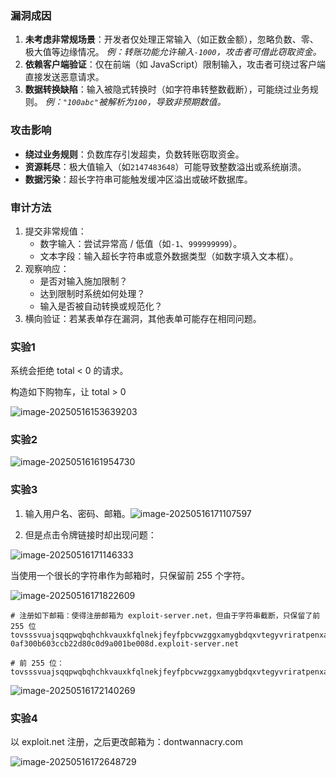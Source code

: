 ### 漏洞成因

1. **未考虑非常规场景**：开发者仅处理正常输入（如正数金额），忽略负数、零、极大值等边缘情况。
   *例：转账功能允许输入`-1000`，攻击者可借此窃取资金。*
2. **依赖客户端验证**：仅在前端（如 JavaScript）限制输入，攻击者可绕过客户端直接发送恶意请求。
3. **数据转换缺陷**：输入被隐式转换时（如字符串转整数截断），可能绕过业务规则。
   *例：`"100abc"`被解析为`100`，导致非预期数值。*

### 攻击影响

- **绕过业务规则**：负数库存引发超卖，负数转账窃取资金。
- **资源耗尽**：极大值输入（如`2147483648`）可能导致整数溢出或系统崩溃。
- **数据污染**：超长字符串可能触发缓冲区溢出或破坏数据库。

### 审计方法

1. 提交非常规值：
   - 数字输入：尝试异常高 / 低值（如`-1`、`999999999`）。
   - 文本字段：输入超长字符串或意外数据类型（如数字填入文本框）。
2. 观察响应：
   - 是否对输入施加限制？
   - 达到限制时系统如何处理？
   - 输入是否被自动转换或规范化？
3. 横向验证：若某表单存在漏洞，其他表单可能存在相同问题。

### 实验1

系统会拒绝 total < 0 的请求。 

构造如下购物车，让 total > 0

![image-20250516153639203](https://cdn.jsdelivr.net/gh/LilDean17/secdoc@main/Web%20%E5%AE%89%E5%85%A8/%E4%B8%9A%E5%8A%A1%E9%80%BB%E8%BE%91%E6%BC%8F%E6%B4%9E/images/image-20250516153639203.png)

### 实验2

![image-20250516161954730](https://cdn.jsdelivr.net/gh/LilDean17/secdoc@main/Web%20%E5%AE%89%E5%85%A8/%E4%B8%9A%E5%8A%A1%E9%80%BB%E8%BE%91%E6%BC%8F%E6%B4%9E/images/image-20250516161954730.png)

### 实验3

1. 输入用户名、密码、邮箱。![image-20250516171107597](https://cdn.jsdelivr.net/gh/LilDean17/secdoc@main/Web%20%E5%AE%89%E5%85%A8/%E4%B8%9A%E5%8A%A1%E9%80%BB%E8%BE%91%E6%BC%8F%E6%B4%9E/images/image-20250516171107597.png)

2. 但是点击令牌链接时却出现问题：

![image-20250516171146333](https://cdn.jsdelivr.net/gh/LilDean17/secdoc@main/Web%20%E5%AE%89%E5%85%A8/%E4%B8%9A%E5%8A%A1%E9%80%BB%E8%BE%91%E6%BC%8F%E6%B4%9E/images/image-20250516171146333.png)

当使用一个很长的字符串作为邮箱时，只保留前 255 个字符。

![image-20250516171822609](https://cdn.jsdelivr.net/gh/LilDean17/secdoc@main/Web%20%E5%AE%89%E5%85%A8/%E4%B8%9A%E5%8A%A1%E9%80%BB%E8%BE%91%E6%BC%8F%E6%B4%9E/images/image-20250516171822609.png)

```
# 注册如下邮箱：使得注册邮箱为 exploit-server.net，但由于字符串截断，只保留了前 255 位
tovsssvuajsqqpwqbqhchkvauxkfqlnekjfeyfpbcvwzggxamygbdqxvtegyvriratpenxalmjqealldfqgllcbopeynybevvmkvoeznsxlparbzisgivazmehpkehqyleuagxuhjicotinaqnkrdzmljtlbfaorqqwvfhecacevgioxwinwpsnsazljumypetxifmyzfmepzwgaqotffvhplfpoyjmthhybbzeoqpldkq@dontwannacry.com.exploit-0af300b603ccb22d80c0d9a001be008d.exploit-server.net

# 前 255 位：
tovsssvuajsqqpwqbqhchkvauxkfqlnekjfeyfpbcvwzggxamygbdqxvtegyvriratpenxalmjqealldfqgllcbopeynybevvmkvoeznsxlparbzisgivazmehpkehqyleuagxuhjicotinaqnkrdzmljtlbfaorqqwvfhecacevgioxwinwpsnsazljumypetxifmyzfmepzwgaqotffvhplfpoyjmthhybbzeoqpldkq@dontwannacry.com
```

![image-20250516172140269](https://cdn.jsdelivr.net/gh/LilDean17/secdoc@main/Web%20%E5%AE%89%E5%85%A8/%E4%B8%9A%E5%8A%A1%E9%80%BB%E8%BE%91%E6%BC%8F%E6%B4%9E/images/image-20250516172140269.png)

### 实验4

以 exploit.net 注册，之后更改邮箱为：dontwannacry.com

![image-20250516172648729](https://cdn.jsdelivr.net/gh/LilDean17/secdoc@main/Web%20%E5%AE%89%E5%85%A8/%E4%B8%9A%E5%8A%A1%E9%80%BB%E8%BE%91%E6%BC%8F%E6%B4%9E/images/image-20250516172648729.png)